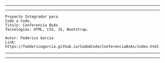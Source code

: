 ---------------------------------
--                             --
    Proyecto Integrador para
    Codo a Codo.
    Titulo: Conferencia BsAs
    Tecnologías: HTML, CSS, JS, Bootstrap.

    Autor: Federico Garcia
    Link: https://feddericogarcia.github.io/CodoACodo/ConferenciaBsAs/index.html;

--                             --
---------------------------------

